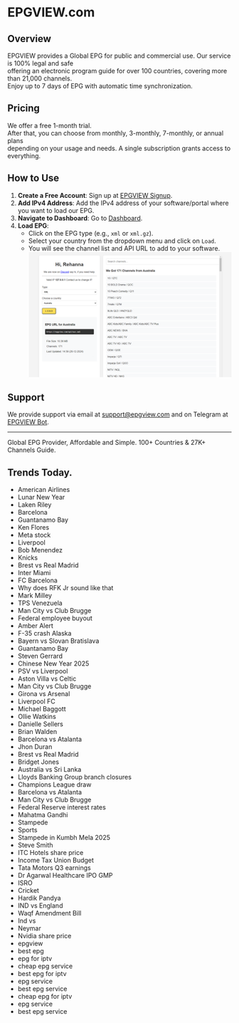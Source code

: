 # EPGVIEW.com



## Overview
EPGVIEW provides a Global EPG for public and commercial use. Our service is 100% legal and safe\
offering an electronic program guide for over 100 countries, covering more than 21,000 channels.\
Enjoy up to 7 days of EPG with automatic time synchronization.

## Pricing
We offer a free 1-month trial. \
After that, you can choose from monthly, 3-monthly, 7-monthly, or annual plans \
depending on your usage and needs. A single subscription grants access to everything.

## How to Use
1. **Create a Free Account**: Sign up at [EPGVIEW Signup](https://epgview.com/signup.php).
2. **Add IPv4 Address**: Add the IPv4 address of your software/portal where you want to load our EPG.
3. **Navigate to Dashboard**: Go to [Dashboard](https://epgview.com/dashboard.php).
4. **Load EPG**:
   - Click on the EPG type (e.g., `xml` or `xml.gz`).
   - Select your country from the dropdown menu and click on `Load`.
   - You will see the channel list and API URL to add to your software.
![EPGVIEW](img/dashboard.png)
## Support
We provide support via email at [support@epgview.com](mailto:support@epgview.com) and on Telegram at [EPGVIEW Bot](https://t.me/epgview_bot).

---

Global EPG Provider, Affordable and Simple. 100+ Countries & 27K+ Channels Guide.

## Trends Today.

- American Airlines
- Lunar New Year
- Laken Riley
- Barcelona
- Guantanamo Bay
- Ken Flores
- Meta stock
- Liverpool
- Bob Menendez
- Knicks
- Brest vs Real Madrid
- Inter Miami
- FC Barcelona
- Why does RFK Jr sound like that
- Mark Milley
- TPS Venezuela
- Man City vs Club Brugge
- Federal employee buyout
- Amber Alert
- F-35 crash Alaska
- Bayern vs Slovan Bratislava
- Guantanamo Bay
- Steven Gerrard
- Chinese New Year 2025
- PSV vs Liverpool
- Aston Villa vs Celtic
- Man City vs Club Brugge
- Girona vs Arsenal
- Liverpool FC
- Michael Baggott
- Ollie Watkins
- Danielle Sellers
- Brian Walden
- Barcelona vs Atalanta
- Jhon Duran
- Brest vs Real Madrid
- Bridget Jones
- Australia vs Sri Lanka
- Lloyds Banking Group branch closures
- Champions League draw
- Barcelona vs Atalanta
- Man City vs Club Brugge
- Federal Reserve interest rates
- Mahatma Gandhi
- Stampede
- Sports
- Stampede in Kumbh Mela 2025
- Steve Smith
- ITC Hotels share price
- Income Tax Union Budget
- Tata Motors Q3 earnings
- Dr Agarwal Healthcare IPO GMP
- ISRO
- Cricket
- Hardik Pandya
- IND vs England
- Waqf Amendment Bill
- Ind vs
- Neymar
- Nvidia share price
- epgview
- best epg
- epg for iptv
- cheap epg service
- best epg for iptv
- epg service
- best epg service
- cheap epg for iptv
- epg service
- best epg service
